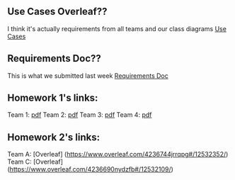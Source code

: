## Use Cases Overleaf?? 
I think it's actually requirements from all teams and our class diagrams
[Use Cases](https://www.overleaf.com/4306618jzdznq#/12780797/)

## Requirements Doc?? 
This is what we submitted last week
[Requirements Doc](https://www.overleaf.com/4286506kvbrwb#/12707218/)

## Homework 1's links:
Team 1: [pdf](http://www2.cs.uidaho.edu/~jeffery/courses/383/hw1-team1.pdf)
Team 2: [pdf](http://www2.cs.uidaho.edu/~jeffery/courses/383/hw1-team2.pdf)
Team 3: [pdf](http://www2.cs.uidaho.edu/~jeffery/courses/383/hw1-team3.pdf)
Team 4: [pdf](http://www2.cs.uidaho.edu/~jeffery/courses/383/hw1-team4.pdf)

## Homework 2's links:
Team A: [Overleaf] (https://www.overleaf.com/4236744jrrqpg#/12532352/)
Team C: [Overleaf] (https://www.overleaf.com/4236690nydzfb#/12532109/)
